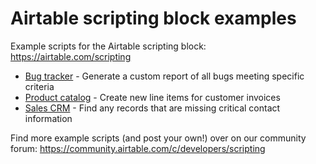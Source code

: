 # Airtable scripting block examples
Example scripts for the Airtable scripting block: https://airtable.com/scripting

* [Bug tracker](bug-tracker.js) - Generate a custom report of all bugs meeting specific criteria
* [Product catalog](product-catalog.js) - Create new line items for customer invoices
* [Sales CRM](sales-crm.js) - Find any records that are missing critical contact information

Find more example scripts (and post your own!) over on our community forum: https://community.airtable.com/c/developers/scripting
